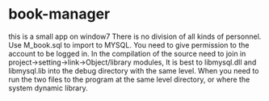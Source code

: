 
# book-manager
this is a small app on window7
There is no division of all kinds of personnel.
Use M_book.sql to import to MYSQL.
You need to give permission to the account to be logged in.
In the compilation of the source need to join in project->setting->link->Object/library modules,
It is best to libmysql.dll and libmysql.lib into the debug directory with the same level.
When you need to run the two files to the program at the same level directory, or where the system dynamic library.
